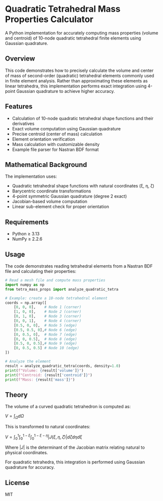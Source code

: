 # Quadratic Tetrahedral Mass Properties Calculator

A Python implementation for accurately computing mass properties (volume and centroid) of 10-node quadratic tetrahedral finite elements using Gaussian quadrature.

## Overview

This code demonstrates how to precisely calculate the volume and center of mass of second-order (quadratic) tetrahedral elements commonly used in finite element analysis. Rather than approximating these elements as linear tetrahedra, this implementation performs exact integration using 4-point Gaussian quadrature to achieve higher accuracy.

## Features

- Calculation of 10-node quadratic tetrahedral shape functions and their derivatives
- Exact volume computation using Gaussian quadrature
- Precise centroid (center of mass) calculation
- Element orientation verification
- Mass calculation with customizable density
- Example file parser for Nastran BDF format

## Mathematical Background

The implementation uses:

- Quadratic tetrahedral shape functions with natural coordinates (ξ, η, ζ)
- Barycentric coordinate transformations
- 4-point symmetric Gaussian quadrature (degree 2 exact)
- Jacobian-based volume computation
- Linear sub-element check for proper orientation

## Requirements

- Python ≥ 3.13
- NumPy ≥ 2.2.6

## Usage

The code demonstrates reading tetrahedral elements from a Nastran BDF file and calculating their properties:

```python
# Read a mesh file and compute mass properties
import numpy as np
from tetra_mass_props import analyze_quadratic_tetra

# Example: create a 10-node tetrahedral element
coords = np.array([
    [0, 0, 0],    # Node 1 (corner)
    [1, 0, 0],    # Node 2 (corner)
    [0, 1, 0],    # Node 3 (corner)
    [0, 0, 1],    # Node 4 (corner)
    [0.5, 0, 0],  # Node 5 (edge)
    [0.5, 0.5, 0],# Node 6 (edge)
    [0, 0.5, 0],  # Node 7 (edge)
    [0, 0, 0.5],  # Node 8 (edge)
    [0.5, 0, 0.5],# Node 9 (edge)
    [0, 0.5, 0.5] # Node 10 (edge)
])

# Analyze the element
result = analyze_quadratic_tetra(coords, density=1.0)
print(f"Volume: {result['volume']}")
print(f"Centroid: {result['centroid']}")
print(f"Mass: {result['mass']}")
```

## Theory

The volume of a curved quadratic tetrahedron is computed as:

$V = \int_{\Omega} d\Omega$

This is transformed to natural coordinates:

$V = \int_0^1 \int_0^{1-\xi} \int_0^{1-\xi-\eta} |J(\xi,\eta,\zeta)| d\zeta d\eta d\xi$

Where $|J|$ is the determinant of the Jacobian matrix relating natural to physical coordinates.

For quadratic tetrahedra, this integration is performed using Gaussian quadrature for accuracy.

## License

MIT
